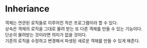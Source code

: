 # Inheriance
객체는 연관된 로직들로 이루어진 작은 프로그램이라 할 수 있다.  
상속은 객체의 로직을 그대로 물려 받는 또 다른 객체를 만들 수 있는 기능이다.  
단순히 물려받는 것이라면 의미가 없을 것이다.  
기존의 로직을 수정하고 변경해서 파생된 새로운 객체를 만들 수 있게 해준다.